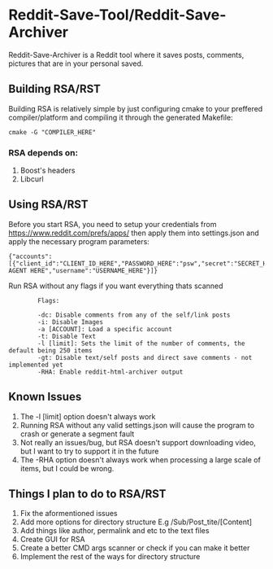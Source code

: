 # Reddit-Save-Tool/Reddit-Save-Archiver

Reddit-Save-Archiver is a Reddit tool where it saves posts, comments, pictures that are in your personal saved.

## Building RSA/RST

Building RSA is relatively simple by just configuring cmake to your preffered compiler/platform and compiling it through the generated Makefile:

```
cmake -G "COMPILER_HERE"
```

### RSA depends on:
1. Boost's headers
2. Libcurl

## Using RSA/RST

Before you start RSA, you need to setup your credentials from https://www.reddit.com/prefs/apps/ then apply them into settings.json and apply the necessary program parameters:

```
{"accounts": [{"client_id":"CLIENT_ID_HERE","PASSWORD_HERE":"psw","secret":"SECRET_HERE","user_agent":"USER AGENT HERE","username":"USERNAME_HERE"}]}
```

Run RSA without any flags if you want everything thats scanned

```
		Flags:

		-dc: Disable comments from any of the self/link posts
		-i: Disable Images
		-a [ACCOUNT]: Load a specific account
		-t: Disable Text
		-l [limit]: Sets the limit of the number of comments, the default being 250 items
		-gt: Disable text/self posts and direct save comments - not implemented yet
		-RHA: Enable reddit-html-archiver output
```
   
## Known Issues

1. The -l [limit] option doesn't always work
2. Running RSA without any valid settings.json will cause the program to crash or generate a segment fault
3. Not really an issues/bug, but RSA doesn't support downloading video, but I want to try to support it in the future
4. The -RHA option doesn't always work when processing a large scale of items, but I could be wrong.


## Things I plan to do to RSA/RST

1. Fix the aformentioned issues
2. Add more options for directory structure E.g /Sub/Post_tite/[Content]
2. Add things like author, permalink and etc to the text files
3. Create GUI for RSA
4. Create a better CMD args scanner or check if you can make it better
5. Implement the rest of the ways for directory structure
